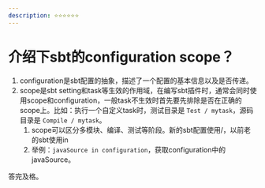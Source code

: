 ```yaml
---
description: ⭐️⭐️⭐️⭐️⭐️⭐️
---
```


# 介绍下sbt的configuration scope？

1. configuration是sbt配置的抽象，描述了一个配置的基本信息以及是否传递。
2. scope是sbt setting和task等生效的作用域，在编写sbt插件时，通常会同时使用scope和configuration，一般task不生效时首先要先排除是否在正确的scope上。比如：执行一个自定义task时，测试目录是 `Test / mytask`，源码目录是 `Compile / mytask`。
   1. scope可以区分多模块、编译、测试等阶段。新的sbt配置使用/，以前老的sbt使用in
   2. 举例：`javaSource in configuration`，获取configuration中的javaSource。

答完及格。
